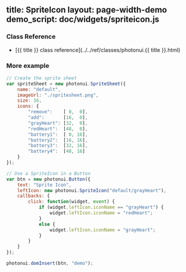 title: SpriteIcon
layout: page-width-demo
demo_script: doc/widgets/spriteicon.js
---

### Class Reference

* [{{ title }} class reference](../../ref/classes/photonui.{{ title }}.html)


### More example

```javascript
// Create the sprite sheet
var spriteSheet = new photonui.SpriteSheet({
    name: "default",
    imageUrl: "./spritesheet.png",
    size: 16,
    icons: {
        "remove":    [ 0,  0],
        "add":       [16,  0],
        "grayHeart": [32,  0],
        "redHeart":  [48,  0],
        "battery1":  [ 0, 16],
        "battery2":  [16, 16],
        "battery3":  [32, 16],
        "battery4":  [48, 16]
    }
});

// Use a SpriteIcon in a Button
var btn = new photonui.Button({
    text: "Sprite Icon",
    leftIcon: new photonui.SpriteIcon("default/grayHeart"),
    callbacks: {
        click: function(widget, event) {
            if (widget.leftIcon.iconName == "grayHeart") {
                widget.leftIcon.iconName = "redHeart";
            }
            else {
                widget.leftIcon.iconName = "grayHeart";
            }
        }
    }
});

photonui.domInsert(btn, "demo");
```
